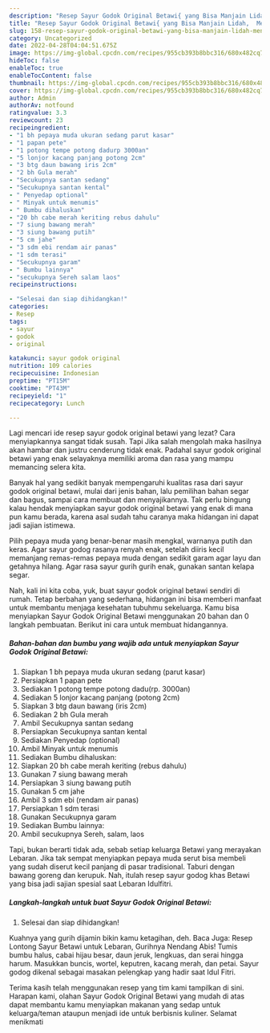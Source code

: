 ```yaml
---
description: "Resep Sayur Godok Original Betawi{ yang Bisa Manjain Lidah,  Menu Buat lebaran"
title: "Resep Sayur Godok Original Betawi{ yang Bisa Manjain Lidah,  Menu Buat lebaran"
slug: 158-resep-sayur-godok-original-betawi-yang-bisa-manjain-lidah-menu-buat-lebaran
category: Uncategorized
date: 2022-04-28T04:04:51.675Z
image: https://img-global.cpcdn.com/recipes/955cb393b8bbc316/680x482cq70/sayur-godok-original-betawi-foto-resep-utama.jpg
hideToc: false
enableToc: true
enableTocContent: false
thumbnail: https://img-global.cpcdn.com/recipes/955cb393b8bbc316/680x482cq70/sayur-godok-original-betawi-foto-resep-utama.jpg
cover: https://img-global.cpcdn.com/recipes/955cb393b8bbc316/680x482cq70/sayur-godok-original-betawi-foto-resep-utama.jpg
author: Admin
authorAv: notfound
ratingvalue: 3.3
reviewcount: 23
recipeingredient:
- "1 bh pepaya muda ukuran sedang parut kasar"
- "1 papan pete"
- "1 potong tempe potong dadurp 3000an"
- "5 lonjor kacang panjang potong 2cm"
- "3 btg daun bawang iris 2cm"
- "2 bh Gula merah"
- "Secukupnya santan sedang"
- "Secukupnya santan kental"
- " Penyedap optional"
- " Minyak untuk menumis"
- " Bumbu dihaluskan"
- "20 bh cabe merah keriting rebus dahulu"
- "7 siung bawang merah"
- "3 siung bawang putih"
- "5 cm jahe"
- "3 sdm ebi rendam air panas"
- "1 sdm terasi"
- "Secukupnya garam"
- " Bumbu lainnya"
- "secukupnya Sereh salam laos"
recipeinstructions:

- "Selesai dan siap dihidangkan!"
categories:
- Resep
tags:
- sayur
- godok
- original

katakunci: sayur godok original 
nutrition: 109 calories
recipecuisine: Indonesian
preptime: "PT15M"
cooktime: "PT43M"
recipeyield: "1"
recipecategory: Lunch

---
```



Lagi mencari ide resep sayur godok original betawi yang lezat? Cara menyiapkannya sangat tidak susah. Tapi Jika salah mengolah maka hasilnya akan hambar dan justru cenderung tidak enak. Padahal sayur godok original betawi yang enak selayaknya memiliki aroma dan rasa yang mampu memancing selera kita.


Banyak hal yang sedikit banyak mempengaruhi kualitas rasa dari sayur godok original betawi, mulai dari jenis bahan, lalu pemilihan bahan segar dan bagus, sampai cara membuat dan menyajikannya. Tak perlu bingung kalau hendak menyiapkan sayur godok original betawi yang enak di mana pun kamu berada, karena asal sudah tahu caranya maka hidangan ini dapat jadi sajian istimewa.

Pilih pepaya muda yang benar-benar masih mengkal, warnanya putih dan keras. Agar sayur godog rasanya renyah enak, setelah diiris kecil memanjang remas-remas pepaya muda dengan sedikit garam agar layu dan getahnya hilang. Agar rasa sayur gurih gurih enak, gunakan santan kelapa segar.


Nah, kali ini kita coba, yuk, buat sayur godok original betawi sendiri di rumah. Tetap berbahan yang sederhana, hidangan ini bisa memberi manfaat untuk membantu menjaga kesehatan tubuhmu sekeluarga. Kamu bisa menyiapkan Sayur Godok Original Betawi menggunakan 20 bahan dan 0 langkah pembuatan. Berikut ini cara untuk membuat hidangannya.

<!--inarticleads1-->

##### Bahan-bahan dan bumbu yang wajib ada untuk menyiapkan Sayur Godok Original Betawi:

1. Siapkan 1 bh pepaya muda ukuran sedang (parut kasar)
1. Persiapkan 1 papan pete
1. Sediakan 1 potong tempe potong dadu(rp. 3000an)
1. Sediakan 5 lonjor kacang panjang (potong 2cm)
1. Siapkan 3 btg daun bawang (iris 2cm)
1. Sediakan 2 bh Gula merah
1. Ambil Secukupnya santan sedang
1. Persiapkan Secukupnya santan kental
1. Sediakan  Penyedap (optional)
1. Ambil  Minyak untuk menumis
1. Sediakan  Bumbu dihaluskan:
1. Siapkan 20 bh cabe merah keriting (rebus dahulu)
1. Gunakan 7 siung bawang merah
1. Persiapkan 3 siung bawang putih
1. Gunakan 5 cm jahe
1. Ambil 3 sdm ebi (rendam air panas)
1. Persiapkan 1 sdm terasi
1. Gunakan Secukupnya garam
1. Sediakan  Bumbu lainnya:
1. Ambil secukupnya Sereh, salam, laos


Tapi, bukan berarti tidak ada, sebab setiap keluarga Betawi yang merayakan Lebaran. Jika tak sempat menyiapkan pepaya muda serut bisa membeli yang sudah diserut kecil panjang di pasar tradisional. Taburi dengan bawang goreng dan kerupuk. Nah, itulah resep sayur godog khas Betawi yang bisa jadi sajian spesial saat Lebaran Idulfitri. 

<!--inarticleads2-->

##### Langkah-langkah untuk buat Sayur Godok Original Betawi:


1. Selesai dan siap dihidangkan!

Kuahnya yang gurih dijamin bikin kamu ketagihan, deh. Baca Juga: Resep Lontong Sayur Betawi untuk Lebaran, Gurihnya Nendang Abis! Tumis bumbu halus, cabai hijau besar, daun jeruk, lengkuas, dan serai hingga harum. Masukkan buncis, wortel, keputren, kacang merah, dan petai. Sayur godog dikenal sebagai masakan pelengkap yang hadir saat Idul Fitri. 

Terima kasih telah menggunakan resep yang tim kami tampilkan di sini. Harapan kami, olahan Sayur Godok Original Betawi yang mudah di atas dapat membantu kamu menyiapkan makanan yang sedap untuk keluarga/teman ataupun menjadi ide untuk berbisnis kuliner. Selamat menikmati
